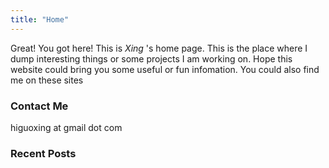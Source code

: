 ```yaml
---
title: "Home"
---
```


<script defer src="https://use.fontawesome.com/releases/v5.0.13/js/all.js"></script> 
<script defer src="https://use.fontawesome.com/releases/v5.0.13/js/v4-shims.js"></script> 
<link rel="stylesheet" href="https://use.fontawesome.com/releases/v5.0.13/css/all.css">

Great! You got here! This is *Xing* 's home page. This is the place where I dump interesting things or some projects I am working on. Hope this website could bring you some useful or fun infomation. You could also find me on these sites
<a href="https://keybase.io/higuoxing"><i class="fab fa-keybase" style="font-size: 20px;"></i></a>
<a href="https://twitter.com/higuoxing"><i class="fab fa-twitter" style="font-size: 20px;"></i></a>
<a href="https://github.com/higuoxing"><i class="fab fa-github" style="font-size: 20px;"></i></a>

### Contact Me
<i class="fa fa-envelope" style="font-size: 20px;"></i> higuoxing at gmail dot com

### Recent Posts
